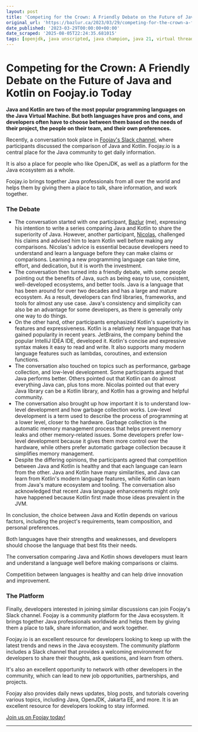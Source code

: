 ```yaml
---
layout: post
title: 'Competing for the Crown: A Friendly Debate on the Future of Java and Kotlin on Foojay.io Today'
original_url: 'https://bazlur.ca/2023/03/29/competing-for-the-crown-a-friendly-debate-on-the-future-of-java-and-kotlin-on-foojay-io-today/'
date_published: '2023-03-29T00:00:00+00:00'
date_scraped: '2025-08-05T22:24:35.681015'
tags: [openjdk, java unscripted, java champion, java 21, virtual thread]
---
```


Competing for the Crown: A Friendly Debate on the Future of Java and Kotlin on Foojay.io Today
==============================================================================================

**Java and Kotlin are two of the most popular programming languages on the Java Virtual Machine. But both languages have pros and cons, and developers often have to choose between them based on the needs of their project, the people on their team, and their own preferences.**

Recently, a conversation took place in [Foojay's Slack channel](https://join.slack.com/t/foojay/shared_invite/zt-jnkc9y5x-vS05~nb37oq9pSp1sgDGvA "Foojay's Slack channel"), where participants discussed the comparison of Java and Kotlin. Foojay.io is a central place for the Java community to get daily information.

It is also a place for people who like OpenJDK, as well as a platform for the Java ecosystem as a whole.

Foojay.io brings together Java professionals from all over the world and helps them by giving them a place to talk, share information, and work together.

### The Debate

* The conversation started with one participant, [Bazlur](https://twitter.com/bazlur_rahman "Bazlur") (me), expressing his intention to write a series comparing Java and Kotlin to share the superiority of Java. However, another participant, [Nicolas](https://twitter.com/nicolas_frankel "Nicolas"), challenged his claims and advised him to learn Kotlin well before making any comparisons. Nicolas's advice is essential because developers need to understand and learn a language before they can make claims or comparisons. Learning a new programming language can take time, effort, and dedication, but it is worth the investment.
* The conversation then turned into a friendly debate, with some people pointing out the benefits of Java, such as being easy to use, consistent, well-developed ecosystems, and better tools. Java is a language that has been around for over two decades and has a large and mature ecosystem. As a result, developers can find libraries, frameworks, and tools for almost any use case. Java's consistency and simplicity can also be an advantage for some developers, as there is generally only one way to do things.
* On the other hand, other participants emphasized Kotlin's superiority in features and expressiveness. Kotlin is a relatively new language that has gained popularity in recent years. JetBrains, the company behind the popular IntelliJ IDEA IDE, developed it. Kotlin's concise and expressive syntax makes it easy to read and write. It also supports many modern language features such as lambdas, coroutines, and extension functions.
* The conversation also touched on topics such as performance, garbage collection, and low-level development. Some participants argued that Java performs better. Others pointed out that Kotlin can do almost everything Java can, plus tons more. Nicolas pointed out that every Java library can be a Kotlin library, and Kotlin has a growing and helpful community.
* The conversation also brought up how important it is to understand low-level development and how garbage collection works. Low-level development is a term used to describe the process of programming at a lower level, closer to the hardware. Garbage collection is the automatic memory management process that helps prevent memory leaks and other memory-related issues. Some developers prefer low-level development because it gives them more control over the hardware, while others prefer automatic garbage collection because it simplifies memory management.
* Despite the differing opinions, the participants agreed that competition between Java and Kotlin is healthy and that each language can learn from the other. Java and Kotlin have many similarities, and Java can learn from Kotlin's modern language features, while Kotlin can learn from Java's mature ecosystem and tooling. The conversation also acknowledged that recent Java language enhancements might only have happened because Kotlin first made those ideas prevalent in the JVM.

In conclusion, the choice between Java and Kotlin depends on various factors, including the project's requirements, team composition, and personal preferences.

Both languages have their strengths and weaknesses, and developers should choose the language that best fits their needs.

The conversation comparing Java and Kotlin shows developers must learn and understand a language well before making comparisons or claims.

Competition between languages is healthy and can help drive innovation and improvement.

### The Platform

Finally, developers interested in joining similar discussions can join Foojay's Slack channel. Foojay is a community platform for the Java ecosystem. It brings together Java professionals worldwide and helps them by giving them a place to talk, share information, and work together.

Foojay.io is an excellent resource for developers looking to keep up with the latest trends and news in the Java ecosystem. The community platform includes a Slack channel that provides a welcoming environment for developers to share their thoughts, ask questions, and learn from others.

It's also an excellent opportunity to network with other developers in the community, which can lead to new job opportunities, partnerships, and projects.

Foojay also provides daily news updates, blog posts, and tutorials covering various topics, including Java, OpenJDK, Jakarta EE, and more. It is an excellent resource for developers looking to stay informed.

[Join us on Foojay today!](https://bit.ly/join-foojay-slack)  

*** ** * ** ***

